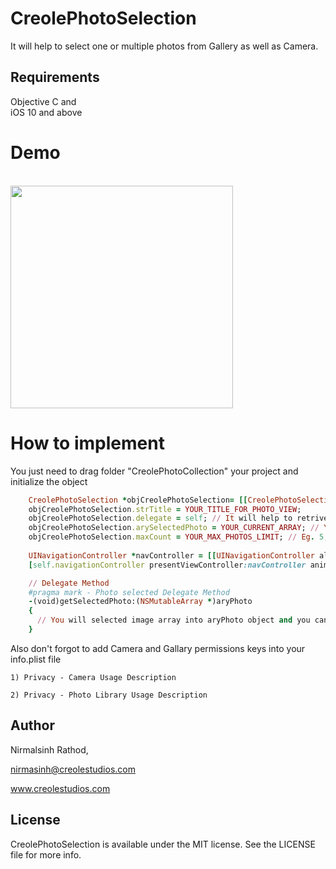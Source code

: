 # CreolePhotoSelection
It will help to select one or multiple photos from Gallery as well as Camera.

## Requirements

Objective C and  
iOS 10 and above

# Demo
<br>
<img height="356" src="https://dl.dropbox.com/s/r0qw2jycz2efgkn/photoselection.gif" />
</br>


# How to implement
You just need to drag folder "CreolePhotoCollection" your project and initialize the object

```ruby
    CreolePhotoSelection *objCreolePhotoSelection= [[CreolePhotoSelection alloc] initWithNibName:@"CreolePhotoSelection" bundle:nil];
    objCreolePhotoSelection.strTitle = YOUR_TITLE_FOR_PHOTO_VIEW;
    objCreolePhotoSelection.delegate = self; // It will help to retrive all selected photos from CreolePhotoSelection
    objCreolePhotoSelection.arySelectedPhoto = YOUR_CURRENT_ARRAY; // You need to pass same array which is holding selected image
    objCreolePhotoSelection.maxCount = YOUR_MAX_PHOTOS_LIMIT; // Eg. 5, 10 anythings...
     
    UINavigationController *navController = [[UINavigationController alloc] initWithRootViewController:objCreolePhotoSelection];
    [self.navigationController presentViewController:navController animated:YES completion:nil];

    // Delegate Method
    #pragma mark - Photo selected Delegate Method
    -(void)getSelectedPhoto:(NSMutableArray *)aryPhoto
    {
      // You will selected image array into aryPhoto object and you can use it
    }   

```

Also don't forgot to add Camera and Gallary permissions keys into your info.plist file

    1) Privacy - Camera Usage Description
    
    2) Privacy - Photo Library Usage Description


## Author

Nirmalsinh Rathod, 

nirmasinh@creolestudios.com

www.creolestudios.com

## License

CreolePhotoSelection is available under the MIT license. See the LICENSE file for more info.
